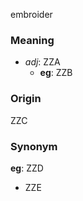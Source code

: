 embroider
### Meaning
+ _adj_: ZZA
	+ __eg__: ZZB

### Origin

ZZC

### Synonym

__eg__: ZZD

+ ZZE


